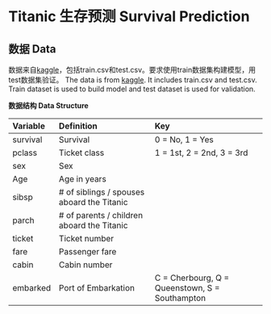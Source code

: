 # Titanic 生存预测 Survival Prediction

## 数据 Data

数据来自[kaggle](https://www.kaggle.com/c/titanic)，包括train.csv和test.csv。要求使用train数据集构建模型，用test数据集验证。
The data is from [kaggle](https://www.kaggle.com/c/titanic). It includes train.csv and test.csv. Train dataset is used to build model and test dataset is used for validation.

**数据结构 Data Structure**

Variable | Definition | Key
:--------|:-----------|:------
survival | Survival | 0 = No, 1 = Yes
pclass | Ticket class | 1 = 1st, 2 = 2nd, 3 = 3rd
sex | Sex |
Age | Age in years |
sibsp | # of siblings / spouses aboard the Titanic |
parch | # of parents / children aboard the Titanic |
ticket | Ticket number |
fare | Passenger fare |
cabin | Cabin number |
embarked | Port of Embarkation | C = Cherbourg, Q = Queenstown, S = Southampton
